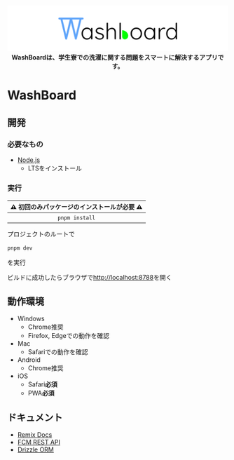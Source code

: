 <div align="center">
  <img src="public/washboard-app-banner.png">
  <b>WashBoardは、学生寮での洗濯に関する問題をスマートに解決するアプリです。</b>
</div>

# WashBoard

## 開発

### 必要なもの

- [Node.js](https://nodejs.org/en)
  - LTSをインストール

### 実行

| ⚠️ 初回のみパッケージのインストールが必要 ⚠️ |
| :----------------------------------------------: |
|                  `pnpm install`                  |

プロジェクトのルートで
```sh
pnpm dev
```
を実行

ビルドに成功したらブラウザで[http://localhost:8788](http://localhost:8788)を開く

## 動作環境

- Windows
  - Chrome推奨
  - Firefox, Edgeでの動作を確認
- Mac
  - Safariでの動作を確認
- Android
  - Chrome推奨
- iOS
  - Safari**必須**
  - PWA**必須**

## ドキュメント

- [Remix Docs](https://remix.run/docs)
- [FCM REST API](https://firebase.google.com/docs/reference/fcm/rest/v1/projects.messages?authuser=0&hl=ja)
- [Drizzle ORM](https://orm.drizzle.team/docs/overview)
